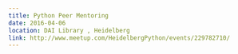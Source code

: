 ```yaml
---
title: Python Peer Mentoring
date: 2016-04-06
location: DAI Library , Heidelberg
link: http://www.meetup.com/HeidelbergPython/events/229782710/
---
```

